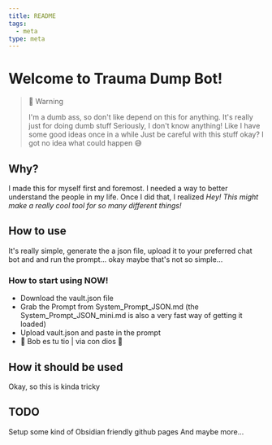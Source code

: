 ```yaml
---
title: README
tags:
  - meta
type: meta
---
```


<!-- @format -->

# Welcome to Trauma Dump Bot!

> 🚧 Warning
>
> I'm a dumb ass, so don't like depend on this for anything. It's really just for doing dumb stuff
> Seriously, I don't know anything! Like I have some good ideas once in a while
> Just be careful with this stuff okay? I got no idea what could happen 😅

## Why?

I made this for myself first and foremost. I needed a way to better understand the people in my life. Once I did that, I realized _Hey! This might make a really cool tool for so many different things!_

## How to use

It's really simple, generate the a json file, upload it to your preferred chat bot and and run the prompt... okay maybe that's not so simple...

### How to start using NOW!

- Download the vault.json file
- Grab the Prompt from System_Prompt_JSON.md (the System_Prompt_JSON_mini.md is also a very fast way of getting it loaded)
- Upload vault.json and paste in the prompt
- 🚀 Bob es tu tio | via con dios 🫡

## How it should be used

Okay, so this is kinda tricky

## TODO

Setup some kind of Obsidian friendly github pages
And maybe more...

